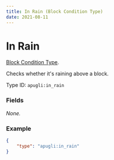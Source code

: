 ```yaml
---
title: In Rain (Block Condition Type)
date: 2021-08-11
---
```


# In Rain

[Block Condition Type](../block_condition_types.md).

Checks whether it's raining above a block.

Type ID: `apugli:in_rain`

### Fields

*None.*


### Example
```json
{
    "type": "apugli:in_rain"
}
```